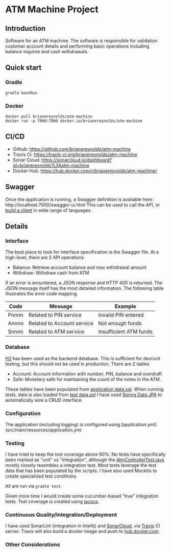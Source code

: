 # ATM Machine Project

## Introduction
Software for an ATM machine. The software is responsible for validation customer account details
and performing basic operations including balance inquires and cash withdrawals.

## Quick start

### Gradle
```
gradle bootRun
```

### Docker
```
docker pull brianereynolds/atm-machine
docker run -p 7000:7000 docker.io/brianereynolds/atm-machine
```

## CI/CD
* Github: https://github.com/brianereynolds/atm-machine
* Travis CI: https://travis-ci.org/brianereynolds/atm-machine
* Sonar Cloud: https://sonarcloud.io/dashboard?id=brianereynolds%3Aatm-machine
* Docker Hub: https://hub.docker.com/r/brianereynolds/atm-machine/

## Swagger
Once the application is running, a Swagger definition is available here: http://localhost:7000/swagger-ui.html
This can be used to call the API, or [build a client](https://github.com/swagger-api/swagger-codegen) in wide range of languages.

## Details
### Interface
The best place to look for interface specification is the Swagger file. At a high-level, there are 2 API operations
 - Balance: Retrieve account balance and max withdrawal amount
 - Withdraw: Withdraw cash from ATM

If an error is enountered, a JSON response and HTTP 400 is returned. The JSON message itself has the most detailed information.
The following table illustrates the error code mapping.

|Code   |Message                            | Example                |
|-------|-----------------------------------| ---------------------- |
|Pnnnn  | Related to PIN service            | Invalid PIN entered    |
|Annnn  | Related to Account service        | Not enough funds       |
|Snnnn  | Related to ATM service            | Insufficient ATM funds |

### Database
[H2](https://en.wikipedia.org/wiki/H2_(DBMS)) has been used as the backend database. This is sufficient
for dev/unit testing, but this should not be used in production. There are 2 tables

 - Account: Account information with number, PIN, balance and overdraft
 - Safe: Monetary safe for maintaining the count of the notes in the ATM.

These tables have been populated from [application data.sql](src/main/resources/data.sql).
When running tests, data is also loaded from [test data.sql](src/main/test/resources/data.sql)
I have used [Spring Data JPA](https://projects.spring.io/spring-data-jpa/) to automatically wire a CRUD interface.

### Configuration
The application (including logging) is configured using [application.yml](src/main/resources/application.yml

### Testing
I have tried to keep the test coverage above 90%. No tests have specifically been marked as "unit" vs "integration", although the [AtmControllerTest.java](src/test/java/com/mybank/atm/controller/AtmControllerTest.java) mostly closely resembles a integration test.
_Most_ tests leverage the test data that has been populated by the scripts. I have also used Mockito to create specialized test conditions.

All are run via
```gradle test```.

Given more time I would create some cucumber-based "true" integration tests.
Test coverage is created using [jacoco](http://www.eclemma.org/jacoco/).

### Continuous Quality/Integration/Deployment
I have used SonarLint (integration in Intellij) and
[SonarCloud](https://sonarcloud.io/dashboard?id=brianereynolds%3Aatm-machine),
via [Travis](https://travis-ci.org/brianereynolds/atm-machine) CI server. Travis will also build a docker image and push to [hub.docker.com](https://hub.docker.com).

### Other Considerations
